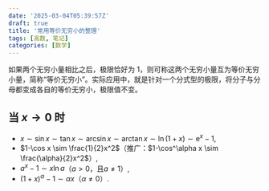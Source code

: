 ```yaml
---
date: '2025-03-04T05:39:57Z'
draft: true
title: '常用等价无穷小的整理'
tags: [高数, 笔记]
categories: [数学]
---
```


如果两个无穷小量相比之后，极限恰好为 1，则可称这两个无穷小量互为等价无穷小量，简称“等价无穷小”。实际应用中，就是针对一个分式型的极限，将分子与分母都变成各自的等价无穷小，极限值不变。

## 当 $x \to 0$ 时

- $x \sim \sin x \sim \tan x \sim \arcsin x \sim \arctan x \sim \ln{(1+x)} \sim \mathrm{e}^x - 1$,
- $1-\cos x \sim \frac{1}{2}x^2$（推广：$1-\cos^\alpha x \sim \frac{\alpha}{2}x^2$）,
- $a^x-1 \sim x\ln a$（$a>0$，且$a \neq 1$）,
- $(1+x)^\alpha-1 \sim \alpha x$（$\alpha \neq 0$）.

